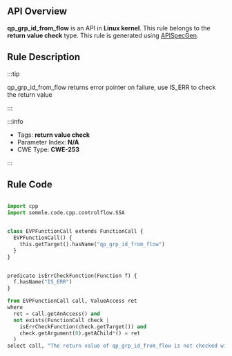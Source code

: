 ---
---


## API Overview
**qp_grp_id_from_flow** is an API in **Linux kernel**. This rule belongs to the **return value check** type. This rule is generated using [APISpecGen](../../tools/APISpecGen).
## Rule Description

:::tip

qp_grp_id_from_flow returns error pointer on failure, use IS_ERR to check the return value

:::

:::info

- Tags: **return value check**
- Parameter Index: **N/A**
- CWE Type: **CWE-253**

:::

## Rule Code
```python

import cpp
import semmle.code.cpp.controlflow.SSA


class EVPFunctionCall extends FunctionCall {
  EVPFunctionCall() {
    this.getTarget().hasName("qp_grp_id_from_flow")
  }
}


predicate isErrCheckFunction(Function f) {
  f.hasName("IS_ERR") 
}

from EVPFunctionCall call, ValueAccess ret
where
  ret = call.getAnAccess() and
  not exists(FunctionCall check |
    isErrCheckFunction(check.getTarget()) and
    check.getArgument(0).getAChild*() = ret
  )
select call, "The return value of qp_grp_id_from_flow is not checked with IS_ERR."
    
```
